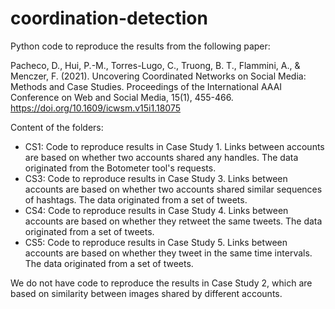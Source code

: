 # coordination-detection

Python code to reproduce the results from the following paper:

Pacheco, D., Hui, P.-M., Torres-Lugo, C., Truong, B. T., Flammini, A., & Menczer, F. (2021). Uncovering Coordinated Networks on Social Media: Methods and Case Studies. Proceedings of the International AAAI Conference on Web and Social Media, 15(1), 455-466. https://doi.org/10.1609/icwsm.v15i1.18075

Content of the folders: 

* CS1: Code to reproduce results in Case Study 1. Links between accounts are based on whether two accounts shared any handles. The data originated from the Botometer tool's requests.
* CS3: Code to reproduce results in Case Study 3. Links between accounts are based on whether two accounts shared similar sequences of hashtags. The data originated from a set of tweets.
* CS4: Code to reproduce results in Case Study 4. Links between accounts are based on whether they retweet the same tweets. The data originated from a set of tweets.
* CS5: Code to reproduce results in Case Study 5. Links between accounts are based on whether they tweet in the same time intervals. The data originated from a set of tweets.

We do not have code to reproduce the results in Case Study 2, which are based on similarity between images shared by different accounts.
